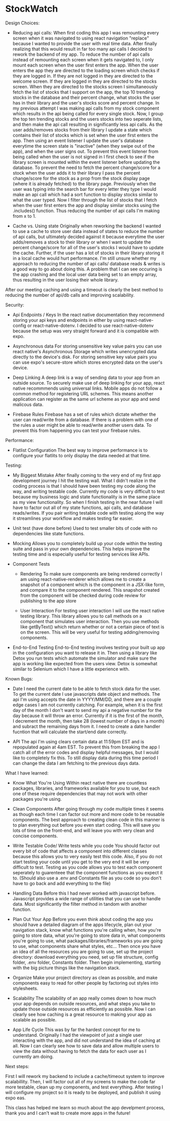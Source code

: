 # StockWatch

Design Choices:

- Reducing api calls:
When first coding this app I was remounting every screen when it was navigated to using react navigation "replace" because I wanted to provide the user with real time data. After finally realizing that this would result in far too many api calls I decided to rework the backend of my app. To reduce the number of api calls instead of remounting each screen when it gets navigated to, I only mount each screen when the user first enters the app. When the user enters the app they are directed to the loading screen which checks if they are logged in. If they are not logged in they are directed to the welcome screen. If they are logged in they are directed to the stocks screen. When they are directed to the stocks screen I simultaneously fetch the list of stocks that I support on the app, the top 10 trending stocks in the database and their percent change, what stocks the user has in their library and the user's stocks score and percent change. In my previous attempt I was making api calls from my stock component which results in the api being called for every single stock. Now, I group the top ten trending stocks and the users stocks into two seperate lists, and then make the api call resulting in significantly less api calls. As the user adds/removes stocks from their library I update a state which contains their list of stocks which is set when the user first enters the app. Then using an event listener I update the user's database everytime the screen state is "inactive" (when they swipe out of the app), and when the user signs out. To prevent this event listener from being called when the user is not signed in I first check to see if the library screen is mounted within the event listener before updating the database. To prevent the need to fetch the percent change/score for a stock when the user adds it to their library I pass the percent change/score for the stock as a prop from the stock display page (where it is already fetched) to the library page. Previously when the user was typing into the search bar for every letter they type I would make an api call which had a sort function to display stocks similar to what the user typed. Now I filter through the list of stocks that I fetch when the user first enters the app and display similar stocks using the .includes() function. Thus reducing the number of api calls I'm making from x to 1. 

- Cache vs. Using state
Originally when reworking the backend I wanted to use a cache to store user data instead of states to reduce the number of api calls, but ultimately decided against it because everytime the user adds/removes a stock to their library or when I want to update the percent change/score for all of the user's stocks I would have to update the cache. Further, if the user has a lot of stocks in their library storing it in a local cache would hurt performance. I'm still unsure whether my approach to reducing the number of api calls/ database reads & writes is a good way to go about doing this. A problem that I can see occuring is the app crashing and the local user data being set to an empty array, thus resulting in the user losing their whole library. 

After our meeting caching and using a timeout is clearly the best method to reducing the number of api/db calls and improving scalability.



Security:

- Api Endpoints / Keys
In the react native documentation they recommend storing your api keys and endpoints in either by using react-native-config or react-native-dotenv. I decided to use react-native-dotenv because the setup was very straight forward and it is compatible with expo. 

- Asynchronous data
For storing unsensitive key value pairs you can use react native's Asynchronous Storage which writes unencrypted data directly to the device's disk. For storing sensitive key value pairs you can use expo's secure-store which stores encrypted data on the user's device. 

- Deep Linking
A deep link is a way of sending data to your app from an outside source. To securely make use of deep linking for your app, react native recommmends using universal links. Mobile apps do not follow a common method for registering URL schemes. This means another application can register as the same url scheme as your app and send malicous data. 

- Firebase Rules
Firebase has a set of rules which dictate whether the user can read/write from a database. If there is a problem with one of the rules a user might be able to read/write another users data. To prevent this from happening you can test your firebase rules.




Performance: 

- Flatlist Configuration
The best way to improve performance is to configure your flatlits to only display the data needed at that time.



Testing:

- My Biggest Mistake
After finally coming to the very end of my first app development journey I hit the testing wall. What I didn't realize in the coding process is that I should have been testing my code along the way, and writing testable code. Currently my code is very difficult to test because my business logic and state functionality is in the same place as my view functionality. So when I finish testing in the near future I will have to factor out all of my state functions, api calls, and database reads/writes. If you pair writing testable code with testing along the way it streamlines your workflow and makes testing far easier.

- Unit test (have done before)
Used to test smaller bits of code with no dependencies like state functions.

- Mocking
Allows you to completely build up your code within the testing suite and pass in your own dependencies. This helps improve the testing time and is especially useful for testing services like APIs. 

- Component Tests

    - Rendering 
        To make sure components are being rendered correctly I am using react-native-renderer which allows me to create a snapshot of a component which is the component in a JSX-like form, and compare it to the component rendered. This snapshot created from the component will be checked during code review for publishing to the app store

    - User Interaction
        For testing user interaction I will use the react native testing library. This library allows you to call methods on a component that simulates user interaction. Then you use methods like getByText() which return whether or not a certain piece of text is on the screen. This will be very useful for testing adding/removing components.

- End-to-End Testing 
End-to-End testing involves testing your built up app in the configuration you want to release it in. Then using a library like Detox you run tests which automate the simulator and make sure the app is working like expected from the users view. Detox is somewhat similar to Selenium which I have a little experience with. 




Known Bugs:

- Date
I need the current date to be able to fetch stock data for the user. To get the current date I use javascripts date object and methods. The api I'm using accepts the date in YYYY/MM/DD, and there are a couple edge cases I am not currently catching. For example, when it is the first day of the month I don't want to send my api a negative number for the day because it will throw an error. Currently if it is the first of the month, I decrement the month, then take 28 (lowest number of days in a month) and subract the remaining days from it. I need to create a date handler fucntion that will calculate the start/end date correctly.

- API
The api I'm using clears certain data at 11:59pm EST and is repopulated again at 4am EST. To prevent this from breaking the app I catch all of the error codes and display helpful messages, but I would like to completely fix this. To still display data during this time period I can change the data I am fetching to the previous days data.





What I have learned:

- Know What You're Using
Within react native there are countless packages, libraries, and frameworks available for you to use, but each one of these require dependencies that may not work with other packages you're using. 

- Clean Components
After going through my code multiple times it seems as though each time I can factor out more and more code to be reusable components. The best approach to creating clean code in this manner is to plan everything out before you even start coding. This will save you lots of time on the front-end, and will leave you with very clean and concise components. 

- Write Testable Code/ Write tests while you code
You should factor out every bit of code that affects a component into different classes because this allows you to very easily test this code. Also, if you do not start testing your code until you get to the very end it will be very difficult to test. Testing as you code allows you to test each component seperately to guarenteee that the component functions as you expect it to. (Should also use a .env and Constants file as you code so you don't have to go back and add everything to the file)

- Handling Data
Before this I had never worked with javascript before. Javascript provides a wide range of utilities that you can use to handle data. Most significantly the filter method in tandom with another function. 

- Plan Out Your App
Before you even think about coding the app you should have a detailed diagram of the apps lifecycle, plan out your navigation stack, know what functions you're calling when, how you're going to store data, what you're going to store data in, what components you're going to use, what packages/libraries/frameworks you are going to use, what components share what styles, etc... Then once you have an idea of all the resources you are going to use, set up the project directory: download everything you need, set up file structure, config folder, .env folder, Constants folder. Then begin implementing, starting with the big picture things like the navigation stack.

- Organize
Make your project directory as clean as possible, and make components easy to read for other people by factoring out styles into stylesheets. 

- Scalability
The scalability of an app really comes down to how much your app depends on outside resources, and what steps you take to update those outside resources as efficiently as possible. Now I can clearly see how caching is a great resource to making your app as scalable as possible.

- App Life Cycle
This was by far the hardest concept for me to understand. Originally I had the viewpoint of just a single user interacting with the app, and did not understand the idea of caching at all. Now I can clearly see how to save data and allow multiple users to view the data without having to fetch the data for each user as I currently am doing.




Next steps:

First I will rework my backend to include a cache/timeout system to improve scalabillity. Then, I will factor out all of my screens to make the code far more testable, clean up my components, and test everything. After testing I will configure my project so it is ready to be deployed, and publish it using expo eas.


This class has helped me learn so much about the app develpment process, thank you and I can't wait to create more apps in the future!
